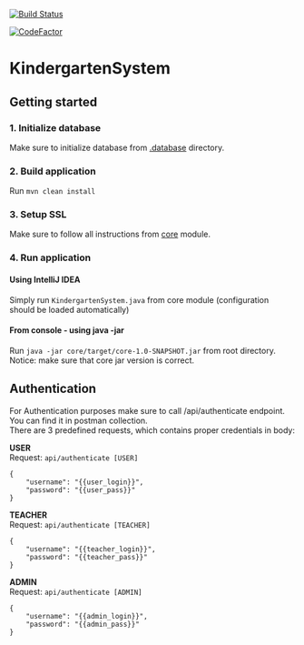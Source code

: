[![Build Status](https://travis-ci.com/GrzegorzFryger/KindergartenSystem.svg?token=A8Ubwyy4DyMdGiKbN6WU&branch=develop)](https://travis-ci.com/GrzegorzFryger/KindergartenSystem)

[![CodeFactor](https://www.codefactor.io/repository/github/grzegorzfryger/kindergartensystem/badge?s=043349d4c2f39571807d34741268318a323ecb25)](https://www.codefactor.io/repository/github/grzegorzfryger/kindergartensystem)

# KindergartenSystem
## Getting started
### 1. Initialize database
Make sure to initialize database from 
[.database](https://github.com/GrzegorzFryger/KindergartenSystem/tree/develop/.database) directory.  

### 2. Build application
Run `mvn clean install`

### 3. Setup SSL
Make sure to follow all instructions from
[core](https://github.com/GrzegorzFryger/KindergartenSystem/tree/develop/core) module.

### 4. Run application
#### Using IntelliJ IDEA
Simply run `KindergartenSystem.java` from core module (configuration should be loaded automatically)

#### From console - using java -jar
Run `java -jar core/target/core-1.0-SNAPSHOT.jar` from root directory.  
Notice: make sure that core jar version is correct.

## Authentication
For Authentication purposes make sure to call /api/authenticate endpoint.  
You can find it in postman collection.  
There are 3 predefined requests, which contains proper credentials in body:


**USER**  
Request: `api/authenticate [USER]`
```
{
	"username": "{{user_login}}",
	"password": "{{user_pass}}"
}
```
**TEACHER**  
Request: `api/authenticate [TEACHER]`
```
{
	"username": "{{teacher_login}}",
	"password": "{{teacher_pass}}"
}
```
**ADMIN**  
Request: `api/authenticate [ADMIN]`
```
{
	"username": "{{admin_login}}",
	"password": "{{admin_pass}}"
}
```
